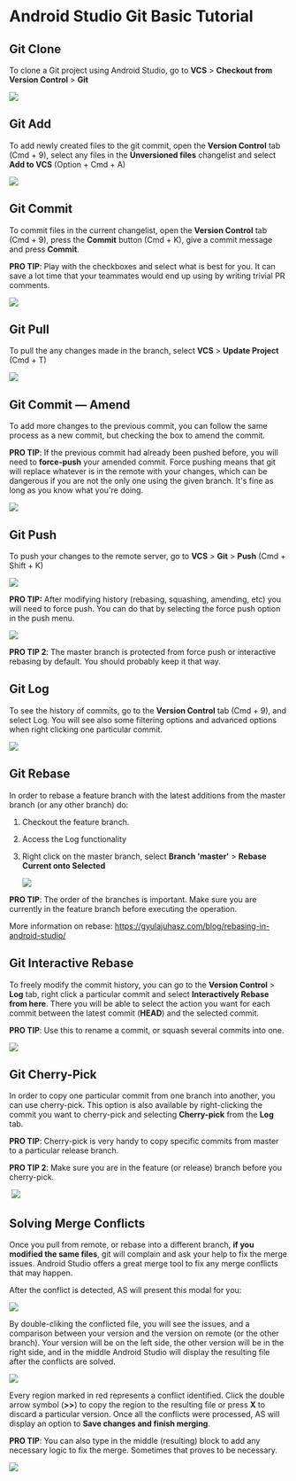 # Android Studio Git Basic Tutorial

## Git Clone

To clone a Git project using Android Studio, go to **VCS** > **Checkout from Version Control** > **Git**

![](https://tva1.sinaimg.cn/large/0082zybpgy1gc822k446cj30ez0ef76g.jpg)

## Git Add

To add newly created files to the git commit, open the **Version Control** tab (Cmd + 9), select any files in the **Unversioned files** changelist and select **Add to VCS** (Option + Cmd + A)

![](https://tva1.sinaimg.cn/large/0082zybpgy1gc8256xyh5j30bq08tjse.jpg)

## Git Commit

To commit files in the current changelist, open the **Version Control** tab (Cmd + 9), press the **Commit** button (Cmd + K), give a commit message and press **Commit**.

**PRO TIP**: Play with the checkboxes and select what is best for you. It can save a lot time that your teammates would end up using by writing trivial PR comments.

![](https://tva1.sinaimg.cn/large/0082zybpgy1gc82c28ijgj30m40moq60.jpg)

## Git Pull

To pull the any changes made in the branch, select **VCS** > **Update Project** (Cmd + T)

![](https://tva1.sinaimg.cn/large/0082zybpgy1gc82m1yld6j30an059wfa.jpg)

## Git Commit — Amend

To add more changes to the previous commit, you can follow the same process as a new commit, but checking the box to amend the commit. 

**PRO TIP**: If the previous commit had already been pushed before, you will need to **force-push** your amended commit. Force pushing means that git will replace whatever is in the remote with your changes, which can be dangerous if you are not the only one using the given branch. It's fine as long as you know what you're doing.

![](https://tva1.sinaimg.cn/large/0082zybpgy1gc82rpy4hpj30ko0amta7.jpg)

## Git Push

To push your changes to the remote server, go to **VCS** > **Git** > **Push** (Cmd + Shift + K)

![](https://tva1.sinaimg.cn/large/0082zybpgy1gc82y1th1sj30j90duq72.jpg)

**PRO TIP:** After modifying history (rebasing, squashing, amending, etc) you will need to force push. You can do that by selecting the force push option in the push menu.

![](https://tva1.sinaimg.cn/large/0082zybpgy1gc837mmm2zj308k04cjrt.jpg)

**PRO TIP 2**: The master branch is protected from force push or interactive rebasing by default. You should probably keep it that way.

## Git Log

To see the history of commits, go to the **Version Control** tab (Cmd + 9), and select Log. You will see also some filtering options and advanced options when right clicking one particular commit.

![](https://tva1.sinaimg.cn/large/0082zybpgy1gc83dhkp99j309f07sq36.jpg)

## Git Rebase

In order to rebase a feature branch with the latest additions from the master branch (or any other branch) do:

1. Checkout the feature branch.

2. Access the Log functionality

3. Right click on the master branch, select **Branch 'master'** > **Rebase Current onto Selected**

   ![](https://tva1.sinaimg.cn/large/0082zybpgy1gc83l1tvepj30i408gq4h.jpg)

**PRO TIP**: The order of the branches is important. Make sure you are currently in the feature branch before executing the operation.

More information on rebase: <https://gyulajuhasz.com/blog/rebasing-in-android-studio/>

## Git Interactive Rebase

To freely modify the commit history, you can go to the **Version Control** > **Log** tab, right click a particular commit and select **Interactively Rebase from here**. There you will be able to select the action you want for each commit between the latest commit (**HEAD**) and the selected commit.

**PRO TIP**: Use this to rename a commit, or squash several commits into one.

![](https://tva1.sinaimg.cn/large/0082zybpgy1gc83sk5ze8j30b508u3ze.jpg)

## Git Cherry-Pick

In order to copy one particular commit from one branch into another, you can use cherry-pick. This option is also available by right-clicking the commit you want to cherry-pick and selecting **Cherry-pick** from the **Log** tab.

**PRO TIP**: Cherry-pick is very handy to copy specific commits from master to a particular release branch.

**PRO TIP 2**: Make sure you are in the feature (or release) branch before you cherry-pick.

 ![](https://tva1.sinaimg.cn/large/0082zybpgy1gc842eu0usj308a04cq3c.jpg)

## Solving Merge Conflicts

Once you pull from remote, or rebase into a different branch, **if you modified the same files**, git will complain and ask your help to fix the merge issues. Android Studio offers a great merge tool to fix any merge conflicts that may happen.

After the conflict is detected, AS will present this modal for you:

![](https://tva1.sinaimg.cn/large/0082zybpgy1gc849ejo36j30i40gvjsx.jpg)

By double-cliking the conflicted file, you will see the issues, and a comparison between your version and the version on remote (or the other branch). Your version will be on the left side, the other version will be in the right side, and in the middle Android Studio will display the resulting file after the conflicts are solved.

![](https://tva1.sinaimg.cn/large/0082zybpgy1gc84c9xisrj31340pln22.jpg)

Every region marked in red represents a conflict identified. Click the double arrow symbol (**>>**) to copy the region to the resulting file or press **X** to discard a particular version. Once all the conflicts were processed, AS will display an option to **Save changes and finish merging**.

**PRO TIP**: You can also type in the middle (resulting) block to add any necessary logic to fix the merge. Sometimes that proves to be necessary.

![](https://tva1.sinaimg.cn/large/0082zybpgy1gc84g7zv1ij30g10blwgk.jpg)